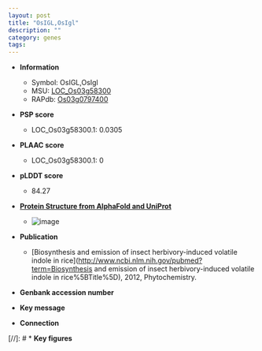 ```yaml
---
layout: post
title: "OsIGL,OsIgl"
description: ""
category: genes
tags: 
---
```


* **Information**  
    + Symbol: OsIGL,OsIgl  
    + MSU: [LOC_Os03g58300](http://rice.plantbiology.msu.edu/cgi-bin/ORF_infopage.cgi?orf=LOC_Os03g58300)  
    + RAPdb: [Os03g0797400](http://rapdb.dna.affrc.go.jp/viewer/gbrowse_details/irgsp1?name=Os03g0797400)  

* **PSP score**  
    + LOC_Os03g58300.1: 0.0305 

* **PLAAC score**  
    + LOC_Os03g58300.1: 0 

* **pLDDT score**
    + 84.27

* **[Protein Structure from AlphaFold and UniProt](https://www.uniprot.org/uniprotkb/Q7Y1I9/entry#structure)**
    + ![image](https://ricepsp.github.io/images/Q7/AF-Q7Y1I9-F1.png)

* **Publication**  
    + [Biosynthesis and emission of insect herbivory-induced volatile indole in rice](http://www.ncbi.nlm.nih.gov/pubmed?term=Biosynthesis and emission of insect herbivory-induced volatile indole in rice%5BTitle%5D), 2012, Phytochemistry.

* **Genbank accession number**  

* **Key message**  

* **Connection**  

[//]: # * **Key figures**  


